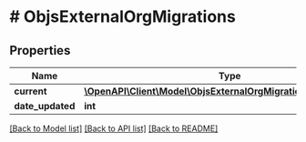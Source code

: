 # # ObjsExternalOrgMigrations

## Properties

Name | Type | Description | Notes
------------ | ------------- | ------------- | -------------
**current** | [**\OpenAPI\Client\Model\ObjsExternalOrgMigrationsCurrentInner[]**](ObjsExternalOrgMigrationsCurrentInner.md) |  |
**date_updated** | **int** |  |

[[Back to Model list]](../../README.md#models) [[Back to API list]](../../README.md#endpoints) [[Back to README]](../../README.md)

